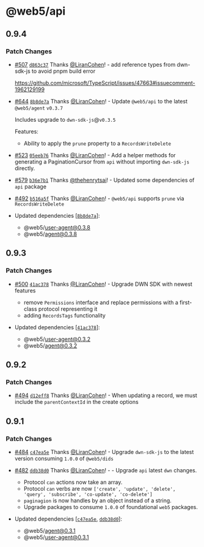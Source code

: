 # @web5/api

## 0.9.4

### Patch Changes

- [#507](https://github.com/TBD54566975/web5-js/pull/507) [`d863c37`](https://github.com/TBD54566975/web5-js/commit/d863c373ef1cfff18cd2b4e9864057fea107115e) Thanks [@LiranCohen](https://github.com/LiranCohen)! - add reference types from dwn-sdk-js to avoid pnpm build error

  https://github.com/microsoft/TypeScript/issues/47663#issuecomment-1962129199

- [#644](https://github.com/TBD54566975/web5-js/pull/644) [`8b8de7a`](https://github.com/TBD54566975/web5-js/commit/8b8de7a82337a68c8625107da2f9fc7ce4286c07) Thanks [@LiranCohen](https://github.com/LiranCohen)! - Update `@web5/api` to the latest `@web5/agent` `v0.3.7`

  Includes upgrade to `dwn-sdk-js`@`v0.3.5`

  Features:

  - Ability to apply the `prune` property to a `RecordsWriteDelete`

- [#523](https://github.com/TBD54566975/web5-js/pull/523) [`05eeb76`](https://github.com/TBD54566975/web5-js/commit/05eeb763f5e27a7ac38c24c6c2ac6a5a08c84f37) Thanks [@LiranCohen](https://github.com/LiranCohen)! - Add a helper methods for generating a PaginationCursor from `api` without importing `dwn-sdk-js` directly.

- [#579](https://github.com/TBD54566975/web5-js/pull/579) [`b36e7b1`](https://github.com/TBD54566975/web5-js/commit/b36e7b1eabd7c99313d6f6adb335c5a6d085d83e) Thanks [@thehenrytsai](https://github.com/thehenrytsai)! - Updated some dependencies of `api` package

- [#492](https://github.com/TBD54566975/web5-js/pull/492) [`b516a5f`](https://github.com/TBD54566975/web5-js/commit/b516a5f71c3e2babefa644f2d88b1520c844ca0c) Thanks [@LiranCohen](https://github.com/LiranCohen)! - `@web5/api` supports `prune` via `RecordsWriteDelete`

- Updated dependencies [[`8b8de7a`](https://github.com/TBD54566975/web5-js/commit/8b8de7a82337a68c8625107da2f9fc7ce4286c07)]:
  - @web5/user-agent@0.3.8
  - @web5/agent@0.3.8

## 0.9.3

### Patch Changes

- [#500](https://github.com/TBD54566975/web5-js/pull/500) [`41ac378`](https://github.com/TBD54566975/web5-js/commit/41ac378a0197e56aeb70cf2d80d6b3917d4c1490) Thanks [@LiranCohen](https://github.com/LiranCohen)! - Upgrade DWN SDK with newest features

  - remove `Permissions` interface and replace permissions with a first-class protocol representing it
  - adding `RecordsTags` functionality

- Updated dependencies [[`41ac378`](https://github.com/TBD54566975/web5-js/commit/41ac378a0197e56aeb70cf2d80d6b3917d4c1490)]:
  - @web5/user-agent@0.3.2
  - @web5/agent@0.3.2

## 0.9.2

### Patch Changes

- [#494](https://github.com/TBD54566975/web5-js/pull/494) [`d12eff8`](https://github.com/TBD54566975/web5-js/commit/d12eff8dc360dc4991325d4d686269497c13e453) Thanks [@LiranCohen](https://github.com/LiranCohen)! - When updating a record, we must include the `parentContextId` in the create options

## 0.9.1

### Patch Changes

- [#484](https://github.com/TBD54566975/web5-js/pull/484) [`c47ea5e`](https://github.com/TBD54566975/web5-js/commit/c47ea5ee936c9164c6ead47caf1ad099c1a4b0f1) Thanks [@LiranCohen](https://github.com/LiranCohen)! - Upgrade `dwn-sdk-js` to the latest version consuming `1.0.0` of `@web5/dids`

- [#482](https://github.com/TBD54566975/web5-js/pull/482) [`ddb38d0`](https://github.com/TBD54566975/web5-js/commit/ddb38d0da0c510e9af00afddffe228c22cb830cd) Thanks [@LiranCohen](https://github.com/LiranCohen)! - - Upgrade `api` latest `dwn` changes.
  - Protocol `can` actions now take an array.
  - Protocol `can` verbs are now `['create', 'update', 'delete', 'query', 'subscribe', 'co-update', 'co-delete']`
  - `paginagion` is now handles by an object instead of a string.
  - Upgrade packages to consume `1.0.0` of foundational `web5` packages.
- Updated dependencies [[`c47ea5e`](https://github.com/TBD54566975/web5-js/commit/c47ea5ee936c9164c6ead47caf1ad099c1a4b0f1), [`ddb38d0`](https://github.com/TBD54566975/web5-js/commit/ddb38d0da0c510e9af00afddffe228c22cb830cd)]:
  - @web5/agent@0.3.1
  - @web5/user-agent@0.3.1
